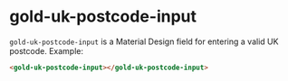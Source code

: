 # gold-uk-postcode-input

`gold-uk-postcode-input` is a Material Design field for entering a valid UK postcode.
Example:

```html
<gold-uk-postcode-input></gold-uk-postcode-input>
```
